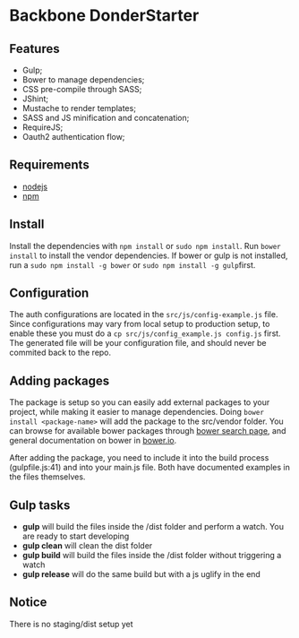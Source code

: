 # Backbone DonderStarter

## Features
- Gulp;
- Bower to manage dependencies;
- CSS pre-compile through SASS;
- JShint;
- Mustache to render templates;
- SASS and JS minification and concatenation;
- RequireJS;
- Oauth2 authentication flow;

## Requirements
- [nodejs](https://nodejs.org/)
- [npm](https://www.npmjs.com/)

## Install
Install the dependencies with `npm install` or `sudo npm install`. Run `bower install` to install the vendor dependencies. If bower or gulp is not installed, run a `sudo npm install -g bower` or `sudo npm install -g gulp`first.

## Configuration
The auth configurations are located in the `src/js/config-example.js` file. Since configurations may vary from local setup to production setup, to enable these you must do a `cp src/js/config_example.js config.js` first. The generated file will be your configuration file, and should never be commited back to the repo.

## Adding packages
The package is setup so you can easily add external packages to your project, while making it easier to manage dependencies. Doing
`bower install <package-name>` will add the package to the src/vendor folder. You can browse for available bower packages through [bower search page](http://bower.io/search/), and general documentation on bower in [bower.io](http://bower.io/).

After adding the package, you need to include it into the build process (gulpfile.js:41) and into your main.js file. Both have documented examples in the files themselves. 

## Gulp tasks
- **gulp** will build the files inside the /dist folder and perform a watch. You are ready to start developing
- **gulp clean** will clean the dist folder
- **gulp build** will build the files inside the /dist folder without triggering a watch
- **gulp release** will do the same build but with a js uglify in the end

## Notice
There is no staging/dist setup yet